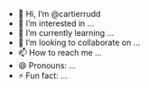 - 👋 Hi, I’m @cartierrudd
- 👀 I’m interested in ...
- 🌱 I’m currently learning ...
- 💞️ I’m looking to collaborate on ...
- 📫 How to reach me ...
- 😄 Pronouns: ...
- ⚡ Fun fact: ...

<!---
cartierrudd/cartierrudd is a ✨ special ✨ repository because its `README.md` (this file) appears on your GitHub profile.
You can click the Preview link to take a look at your changes.
--->
